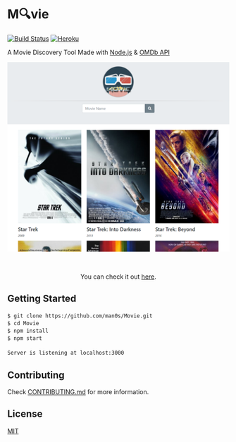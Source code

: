 # M🔍vie
[![Build Status](https://travis-ci.org/pussinboots/heroku-badge.svg?branch=master)](https://travis-ci.org/man0s/Movie)
[![Heroku](https://heroku-badge.herokuapp.com/?app=heroku-badge&style=flat)](https://man0s-movie.herokuapp.com/)

A Movie Discovery Tool Made with <a href="https://nodejs.org">Node.js</a> & <a href="https://www.omdbapi.com">OMDb API</a>

![](https://raw.githubusercontent.com/man0s/Movie/master/screenshot.png)

<br>
<p align="center">You can check it out <a href="https://man0s-movie.herokuapp.com/">here</a>.</p>

## Getting Started

```bash
$ git clone https://github.com/man0s/Movie.git
$ cd Movie
$ npm install
$ npm start

Server is listening at localhost:3000
```

## Contributing

Check [CONTRIBUTING.md](CONTRIBUTING.md) for more information.

## License

[MIT](LICENSE)
